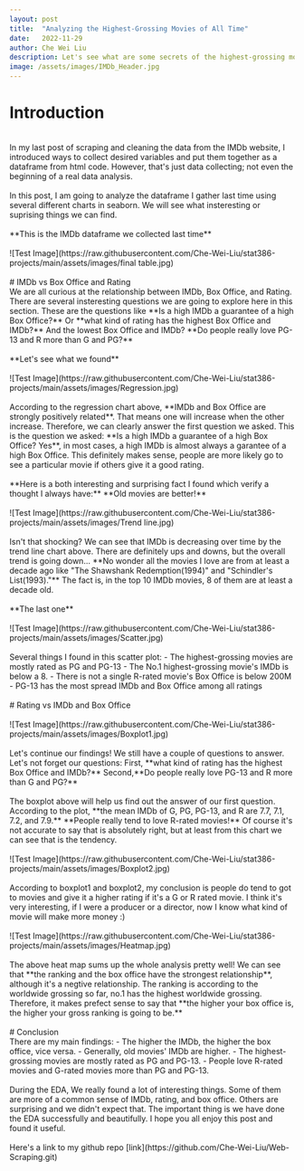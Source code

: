 ```yaml
---
layout: post
title:  "Analyzing the Highest-Grossing Movies of All Time"
date:   2022-11-29
author: Che Wei Liu
description: Let's see what are some secrets of the highest-grossing movies of all time. 
image: /assets/images/IMDb_Header.jpg
---
```


# Introduction
<br>
In my last post of scraping and cleaning the data from the IMDb website, I introduced ways to collect desired variables and put them together as a dataframe from html code. However, that's just data collecting; not even the beginning of a real data analysis. <br><br>In this post, I am going to analyze the dataframe I gather last time using several different charts in seaborn. We will see what insteresting or suprising things we can find. 
<br>
<br>
**This is the IMDb dataframe we collected last time**
<br>
<br>
![Test Image](https://raw.githubusercontent.com/Che-Wei-Liu/stat386-projects/main/assets/images/final table.jpg)
<br>
<br>
# IMDb vs Box Office and Rating
<br>
We are all curious at the relationship between IMDb, Box Office, and Rating. There are several insteresting questions we are going to explore here in this section. These are the questions like **Is a high IMDb a guarantee of a high Box Office?** Or **what kind of rating has the highest Box Office and IMDb?** And the lowest Box Office and IMDb? **Do people really love PG-13 and R more than G and PG?**
<br>
<br>
**Let's see what we found**
<br>
<br>
![Test Image](https://raw.githubusercontent.com/Che-Wei-Liu/stat386-projects/main/assets/images/Regression.jpg)
<br>
<br>
According to the regression chart above, **IMDb and Box Office are strongly positively related**. That means one will increase when the other increase. Therefore, we can clearly answer the first question we asked. This is the question we asked: **Is a high IMDb a guarantee of a high Box Office? Yes**, in most cases, a high IMDb is almost always a garantee of a high Box Office. This definitely makes sense, people are more likely go to see a particular movie if others give it a good rating.
<br>
<br>
**Here is a both interesting and surprising fact I found which verify a thought I always have:**
**Old movies are better!**
<br>
<br>
![Test Image](https://raw.githubusercontent.com/Che-Wei-Liu/stat386-projects/main/assets/images/Trend line.jpg)
<br>
<br>
Isn't that shocking? We can see that IMDb is decreasing over time by the trend line chart above. There are definitely ups and downs, but the overall trend is going down... **No wonder all the movies I love are from at least a decade ago like "The Shawshank Redemption(1994)" and "Schindler's List(1993)."** The fact is, in the top 10 IMDb movies, 8 of them are at least a decade old. 
<br>
<br>
**The last one**
<br>
<br>
![Test Image](https://raw.githubusercontent.com/Che-Wei-Liu/stat386-projects/main/assets/images/Scatter.jpg)
<br>
<br>
Several things I found in this scatter plot:
- The highest-grossing movies are mostly rated as PG and PG-13
- The No.1 highest-grossing movie's IMDb is below a 8.
- There is not a single R-rated movie's Box Office is below 200M
- PG-13 has the most spread IMDb and Box Office among all ratings</ul>

<br>
<br>
# Rating vs IMDb and Box Office
<br>
<br>
![Test Image](https://raw.githubusercontent.com/Che-Wei-Liu/stat386-projects/main/assets/images/Boxplot1.jpg)
<br>
<br>
Let's continue our findings! We still have a couple of questions to answer. Let's not forget our questions: First, **what kind of rating has the highest Box Office and IMDb?** Second,**Do people really love PG-13 and R more than G and PG?**
<br>
<br>
The boxplot above will help us find out the answer of our first question. According to the plot, **the mean IMDb of G, PG, PG-13, and R are 7.7, 7.1, 7.2, and 7.9.** **People really tend to love R-rated movies!** Of course it's not accurate to say that is absolutely right, but at least from this chart we can see that is the tendency.
<br>
<br>
![Test Image](https://raw.githubusercontent.com/Che-Wei-Liu/stat386-projects/main/assets/images/Boxplot2.jpg)
<br>
<br>
According to boxplot1 and boxplot2, my conclusion is people do tend to got to movies and give it a higher rating if it's a G or R rated movie. I think it's very interesting, if I were a producer or a director, now I know what kind of movie will make more money :)
<br>
<br>
![Test Image](https://raw.githubusercontent.com/Che-Wei-Liu/stat386-projects/main/assets/images/Heatmap.jpg)
<br>
<br>
The above heat map sums up the whole analysis pretty well! We can see that **the ranking and the box office have the strongest relationship**, although it's a negtive relationship. The ranking is according to the worldwide grossing so far, no.1 has the highest worldwide grossing. Therefore, it makes prefect sense to say that **the higher your box office is, the higher your gross ranking is going to be.**
<br>
<br>
# Conclusion
<br>
There are my main findings:
- The higher the IMDb, the higher the box office, vice versa.
- Generally, old movies' IMDb are higher.
- The highest-grossing movies are mostly rated as PG and PG-13.
- People love R-rated movies and G-rated movies more than PG and PG-13.</ul>

<br>
<br>
During the EDA, We really found a lot of interesting things. Some of them are more of a common sense of IMDb, rating, and box office. Others are surprising and we didn't expect that. The important thing is we have done the EDA successfully and beautifully. I hope you all enjoy this post and found it useful.
<br>
<br>
Here's a link to my github repo [link](https://github.com/Che-Wei-Liu/Web-Scraping.git)
<br>
<br>


